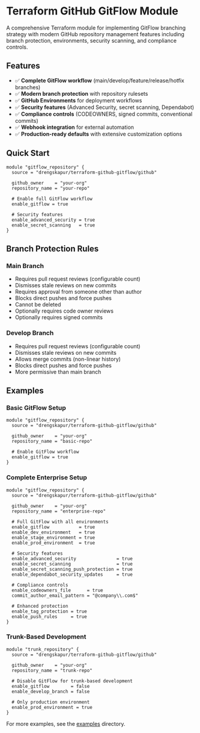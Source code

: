 # Terraform GitHub GitFlow Module

A comprehensive Terraform module for implementing GitFlow branching strategy with modern GitHub repository management features including branch protection, environments, security scanning, and compliance controls.

## Features

- ✅ **Complete GitFlow workflow** (main/develop/feature/release/hotfix branches)
- ✅ **Modern branch protection** with repository rulesets
- ✅ **GitHub Environments** for deployment workflows
- ✅ **Security features** (Advanced Security, secret scanning, Dependabot)
- ✅ **Compliance controls** (CODEOWNERS, signed commits, conventional commits)
- ✅ **Webhook integration** for external automation
- ✅ **Production-ready defaults** with extensive customization options

## Quick Start

```hcl
module "gitflow_repository" {
  source = "drengskapur/terraform-github-gitflow/github"

  github_owner    = "your-org"
  repository_name = "your-repo"

  # Enable full GitFlow workflow
  enable_gitflow = true

  # Security features
  enable_advanced_security = true
  enable_secret_scanning   = true
}
```

<!-- BEGIN_TF_DOCS -->
<!-- END_TF_DOCS -->

## Branch Protection Rules

### Main Branch

- Requires pull request reviews (configurable count)
- Dismisses stale reviews on new commits
- Requires approval from someone other than author
- Blocks direct pushes and force pushes
- Cannot be deleted
- Optionally requires code owner reviews
- Optionally requires signed commits

### Develop Branch

- Requires pull request reviews (configurable count)
- Dismisses stale reviews on new commits
- Allows merge commits (non-linear history)
- Blocks direct pushes and force pushes
- More permissive than main branch

## Examples

### Basic GitFlow Setup

```hcl
module "gitflow_repository" {
  source = "drengskapur/terraform-github-gitflow/github"

  github_owner    = "your-org"
  repository_name = "basic-repo"

  # Enable GitFlow workflow
  enable_gitflow = true
}
```

### Complete Enterprise Setup

```hcl
module "gitflow_repository" {
  source = "drengskapur/terraform-github-gitflow/github"

  github_owner    = "your-org"
  repository_name = "enterprise-repo"

  # Full GitFlow with all environments
  enable_gitflow           = true
  enable_dev_environment   = true
  enable_stage_environment = true
  enable_prod_environment  = true

  # Security features
  enable_advanced_security               = true
  enable_secret_scanning                 = true
  enable_secret_scanning_push_protection = true
  enable_dependabot_security_updates     = true

  # Compliance controls
  enable_codeowners_file      = true
  commit_author_email_pattern = "@company\\.com$"

  # Enhanced protection
  enable_tag_protection = true
  enable_push_rules     = true
}
```

### Trunk-Based Development

```hcl
module "trunk_repository" {
  source = "drengskapur/terraform-github-gitflow/github"

  github_owner    = "your-org"
  repository_name = "trunk-repo"

  # Disable GitFlow for trunk-based development
  enable_gitflow        = false
  enable_develop_branch = false

  # Only production environment
  enable_prod_environment = true
}
```

For more examples, see the [examples](./examples/) directory.
